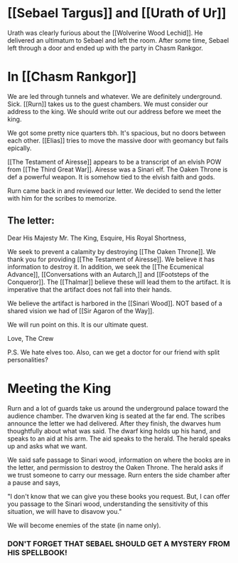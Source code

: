 # [[Sebael Targus]] and [[Urath of Ur]]
Urath was clearly furious about the [[Wolverine Wood Lechid]]. He delivered an ultimatum to Sebael and left the room. After some time, Sebael left through a door and ended up with the party in Chasm Rankgor.
# In [[Chasm Rankgor]]
We are led through tunnels and whatever. We are definitely underground. Sick. [[Rurn]] takes us to the guest chambers. We must consider our address to the king. We should write out our address before we meet the king.

We got some pretty nice quarters tbh. It's spacious, but no doors between each other. [[Elias]] tries to move the massive door with geomancy but fails epically.

[[The Testament of Airesse]] appears to be a transcript of an elvish POW from [[The Third Great War]]. Airesse was a Sinari elf. The Oaken Throne is def a powerful weapon. It is somehow tied to the elvish faith and gods.

Rurn came back in and reviewed our letter. We decided to send the letter with him for the scribes to memorize.

## The letter:
Dear His Majesty Mr. The King, Esquire, His Royal Shortness,

We seek to prevent a calamity by destroying [[The Oaken Throne]]. We thank you for providing [[The Testament of Airesse]]. We believe it has information to destroy it. In addition, we seek the [[The Ecumenical Advance]], [[Conversations with an Autarch,]] and [[Footsteps of the Conqueror]]. The [[Thalmar]] believe these will lead them to the artifact. It is imperative that the artifact does not fall into their hands.

We believe the artifact is harbored in the [[Sinari Wood]]. NOT based of a shared vision we had of [[Sir Agaron of the Way]].

We will run point on this. It is our ultimate quest.

Love,
The Crew

P.S. We hate elves too. Also, can we get a doctor for our friend with split personalities?
# Meeting the King
Rurn and a lot of guards take us around the underground palace toward the audience chamber. The dwarven king is seated at the far end. The scribes announce the letter we had delivered. After they finish, the dwarves hum thoughtfully about what was said. The dwarf king holds up his hand, and speaks to an aid at his arm. The aid speaks to the herald. The herald speaks up and asks what we want.

We said safe passage to Sinari wood, information on where the books are in the letter, and permission to destroy the Oaken Throne. The herald asks if we trust someone to carry our message. Rurn enters the side chamber after a pause and says, 

"I don't know that we can give you these books you request. But, I can offer you passage to the Sinari wood, understanding the sensitivity of this situation, we will have to disavow you."

We will become enemies of the state (in name only).
### DON'T FORGET THAT SEBAEL SHOULD GET A MYSTERY FROM HIS SPELLBOOK!


